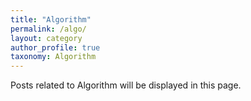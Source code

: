 ```yaml
---
title: "Algorithm"
permalink: /algo/
layout: category
author_profile: true
taxonomy: Algorithm
---
```


Posts related to Algorithm will be displayed in this page.